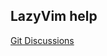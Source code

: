 ## LazyVim help
[Git Discussions](https://github.com/LazyVim/LazyVim/discussions?discussions_q=animation)